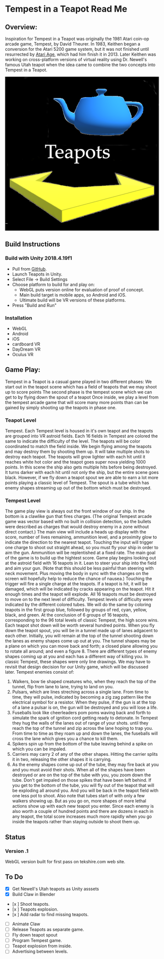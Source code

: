 # Tempest in a Teapot Read Me

## Overview:    
Inspiration for Tempest in a Teapot was originally the 1981 Atari coin-op arcade game, Tempest, by David Theurer.  In 1983, Keithen began a conversion for the Atari 5200 game system, but it was not finished until resurrected by [Atari Age](https://atariage.com/store/index.php?l=product_detail&p=1036), which had him finish it in 2013. Later Keithen was working on cross-platform versions of virtual reality using Dr. Newell's famous Utah teapot when the idea came to combine the two concepts into Tempest in a Teapot.

![Teapots splash screen](ReadMeImages/TeapotsSplash.png)

## Build Instructions
### Build with Unity 2018.4.19f1
* Pull from [GitHub](https://github.com/Tekshire/Teapots).
* Launch Teapots in Unity.
* Select File -> Build Settings
* Choose platform to build for and play on: 
    * WebGL puts version online for evaluation of proof of concept.
    * Main build target is mobile apps, so Android and iOS.
    * Ultimate build will be VR versions of these platforms.
* Press "Build and Run"

### Installation
* WebGL
* Android
* iOS
* cardboard VR
* DayDream VR
* Oculus VR
 
 ## Game Play: 
 Tempest in a Teapot is a casual game played in two different phases: We start out in the teapot scene which has a field of teapots that we may shoot up to score points The second phase is the tempest scene which we can get to by flying down the spout of a teapot Once inside, we play a level from the tempest arcade game that will score many more points than can be gained by simply shooting up the teapots in phase one.
 
 ### Teapot Level
 Tempest. Each Tempest level is housed in it's own teapot and the teapots are grouped into VR astroid fields. Each 16 fields in Tempest are colored the same to indicate the difficulty of the level. The teapots will be color coordinated to match the field inside. We begin flying among the teapots and may destroy them by shooting them up. It will take multiple shots to destroy each teapot. The teapots will grow lighter with each hit until it reaches white hot color and the teapot goes super nova yielding 1000 points. In this scene the ship also gets multiple hits before being destroyed. It turns darker with each hit until not only the ship, but the entire scene goes black. However, if we fly down a teapot spout we are able to earn a lot more points playing a classic level of Tempest. The spout is a tube which has enemy shapes streaming up out of the bottom which must be destroyed.
 
 ### Tempest Level
 
 The game play view is always out the front window of our ship. In the bottom is a clawlike gun that fires charges. (The original Tempest arcade game was vector based with no built in collision detection, so the bullets were described as charges that would destroy enemy in a zone without direct contact.) The main view will include a heads up display with the score, number of lives remaining, ammunition level, and a proximity glow to indicate the direction to the nearest teapot. Touching the input will trigger one charge to shoot out straight ahead, so you must fly your ship in order to aim the gun. Ammunition will be replentished at a fixed rate. The main goal of the game is to build up the hightest score.
 Game play begins looking out at the astroid field with 16 teapots in it. Lean to steer your ship into the field and aim your gun. (Note that this should be less painful than steering with neck movement. Plus moving the body in sync with the changes on the screen will hopefully help to reduce the chance of nausea.) Touching the trigger will fire a single charge at the teapots. If a teapot is hit, it will be damaged, which will be indicated by cracks appearing on the teapot. Hit it enough times and the teapot will explode. All 16 teapots must be destroyed to move on to the next level of difficulty. Tempest levels of difficulty were indicated by the different colored tubes. We will do the same by coloring teapots in the first group blue, followed by groups of red, cyan, yellow, black, and green. At the conclusion of 6 groups of 16 teapots, corresponding to the 96 total levels of classic Tempest, the high score wins. Each teapot shot down will be worth several hundred points.
 When you fly down the teapot spout, you will be in a tunnel made up of lanes adgacent to each other. Initially, you will remain at the top of the tunnel shooting down the lanes as enemy shapes come up out at you. The tunnel shapes may be a plane on which you can move back and forth; a closed plane allowing you to rotate all around; and even a figure 8. There are different types of enemy shapes coming up at you and each has a different way of killing you. In classic Tempest, these shapes were only line drawings. We may have to revisit that design decision for our Unity game, which will be discussed later. Tempest enemies consist of: 
 1. Walkers, bow tie shaped creatures who, when they reach the top of the tunnel, flip from lane to lane, trying to land on you. 
 1. Pulsars, which are lines streching across a single lane. From time to time, they will pulse, indicated by becoming a zig zag pattern like the electrical symbol for a resistor. When they pulse, if the gun is at the top of a lane a pulsar is on, the gun will be destroyed and you will lose a life.
1. Fuseballs look like cheerleaders pom poms waving back and forth to simulate the spark of ignition cord getting ready to detonate. In Tempest they hug the walls of the lanes out of range of your shots. until they reach the top of the tunnel and zip across the lane hoping to trap you. From time to time as they roam up and down the lanes, the fuseballs will cross the lane which gives you a chance to kill them.
1. Spikers spin up from the bottom of the tube leaving behind a spike on which you can be impaled.
 1. Carriers may carry 2 of any of the other shapes. Hitting the carrier splits it in two, releasing the other shapes it is carrying.
 1. As the enemy shapes come up out of the tube, they may fire back at you and you must avoid their shots.
 When all of the shapes have been destroyed or are on the top of the tube with you, you zoom down the tube. Don't get impaled on those spikes that have been left behind. If you get to the bottom of the tube, you will fly out of the teapot that will be exploding all around you. And you will be back in the teapot field with one less pot to shoot. Also note that tubes start of with only a few walkers showing up. But as you go on, more shapes of more lethal actions show up with each new teapot you enter. Since each enemy is also worth a couple of hundred points and there are dozens in each in any teapot, the total score increases much more rapidly when you go inside the teapots rather than staying outside to shoot them up.

## Status
### Version .1
WebGL version built for first pass on tekshire.com web site.

## To Do
- [x] Get Newell's Utah teapots as Unity asssets
- [x] Build Claw in Blender
- [x ] Shoot teapots.
- [x ] Teapots explosion.
- [x ] Add radar to find missing teapots.
- [ ] Animate Claw
- [ ] Release Teapots as separate game.
- [ ] Fly down teapot spout
- [ ] Program Tempest game.
- [ ] Teapot explosion from inside.
- [ ] Advertising between levels.
